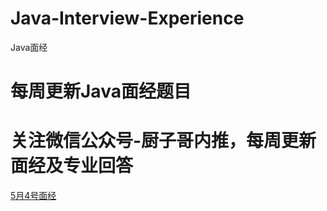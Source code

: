 # Java-Interview-Experience
Java面经
# 每周更新Java面经题目
# 关注微信公众号-厨子哥内推，每周更新面经及专业回答
[5月4号面经](https://github.com/sunxia233/Cpp-Interview-Experience/blob/main/5%E6%9C%884%E6%97%A5)

